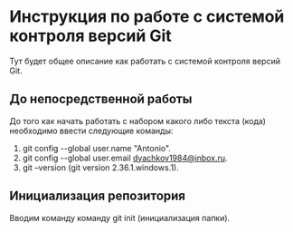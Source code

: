 # **Инструкция по работе с системой контроля версий Git**
Тут будет общее описание как работать с системой контроля версий Git.
## До непосредственной работы
До того как начать работать с набором какого либо текста (кода) необходимо ввести следующие команды:

1. git config --global user.name "Antonio".
2. git config --global user.email dyachkov1984@inbox.ru.
3. git –version (git version 2.36.1.windows.1).
## Инициализация репозитория
Вводим команду команду git init (инициализация папки).
